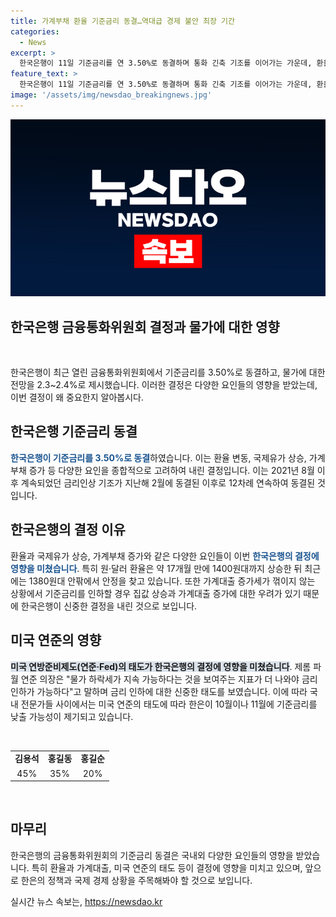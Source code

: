 ```yaml
---
title: 가계부채 환율 기준금리 동결…역대급 경제 불안 최장 기간
categories:
  - News
excerpt: >
  한국은행이 11일 기준금리를 연 3.50%로 동결하며 통화 긴축 기조를 이어가는 가운데, 환율 상승과 가계대출,부동산, 국제유가 등이 영향을 미치고 있다. 이에 더해 미국 연방준비제도(Fed)의 금리 인하 신중론도 영향을 끼치고 있으며, 미국의 태도와 관련하여 기준금리를 낮추는 시나리오가 제기되고 있다. (150자)
feature_text: >
  한국은행이 11일 기준금리를 연 3.50%로 동결하며 통화 긴축 기조를 이어가는 가운데, 환율 상승과 가계대출,부동산, 국제유가 등이 영향을 미치고 있다. 이에 더해 미국 연방준비제도(Fed)의 금리 인하 신중론도 영향을 끼치고 있으며, 미국의 태도와 관련하여 기준금리를 낮추는 시나리오가 제기되고 있다. (150자)
image: '/assets/img/newsdao_breakingnews.jpg'
---
```


<p><img src="/assets/img/newsdao_breakingnews.jpg" alt="implanttips 속보" /></p>

<h2>한국은행 금융통화위원회 결정과 물가에 대한 영향</h2>

<p data-ke-size="size16">&nbsp;</p>

<p>한국은행이 최근 열린 금융통화위원회에서 기준금리를 3.50%로 동결하고, 물가에 대한 전망을 2.3~2.4%로 제시했습니다. 이러한 결정은 다양한 요인들의 영향을 받았는데, 이번 결정이 왜 중요한지 알아봅시다.</p>

<h2 data-ke-size="size26">한국은행 기준금리 동결</h2>

<p><b><span style="color: #1a5490;">한국은행이 기준금리를 3.50%로 동결</span></b>하였습니다. 이는 환율 변동, 국제유가 상승, 가계부채 증가 등 다양한 요인을 종합적으로 고려하여 내린 결정입니다. 이는 2021년 8월 이후 계속되었던 금리인상 기조가 지난해 2월에 동결된 이후로 12차례 연속하여 동결된 것입니다.</p>

<h2 data-ke-size="size26">한국은행의 결정 이유</h2>

<p>환율과 국제유가 상승, 가계부채 증가와 같은 다양한 요인들이 이번 <b><span style="color: #1a5490;">한국은행의 결정에 영향을 미쳤습니다</span></b>. 특히 원·달러 환율은 약 17개월 만에 1400원대까지 상승한 뒤 최근에는 1380원대 안팎에서 안정을 찾고 있습니다. 또한 가계대출 증가세가 꺾이지 않는 상황에서 기준금리를 인하할 경우 집값 상승과 가계대출 증가에 대한 우려가 있기 때문에 한국은행이 신중한 결정을 내린 것으로 보입니다.</p>

<h2 data-ke-size="size26">미국 연준의 영향</h2>

<p><b><span style="background-color: #21538527;">미국 연방준비제도(연준·Fed)의 태도가 한국은행의 결정에 영향을 미쳤습니다</span></b>. 제롬 파월 연준 의장은 "물가 하락세가 지속 가능하다는 것을 보여주는 지표가 더 나와야 금리 인하가 가능하다"고 말하며 금리 인하에 대한 신중한 태도를 보였습니다. 이에 따라 국내 전문가들 사이에서는 미국 연준의 태도에 따라 한은이 10월이나 11월에 기준금리를 낮출 가능성이 제기되고 있습니다.</p>

<p data-ke-size="size16">&nbsp;</p>

<table>
<tbody>
<tr>
<td style="text-align: center; height: 17px;"><b>김용석</b></td>
<td style="text-align: center; height: 17px;"><b>홍길동</b></td>
<td style="text-align: center; height: 17px;"><b>홍길순</b></td>
</tr>
<tr>
<td style="text-align: center; height: 17px;">45%</td>
<td style="text-align: center; height: 17px;">35%</td>
<td style="text-align: center; height: 17px;">20%</td>
</tr>
</tbody>
</table>

<p data-ke-size="size16">&nbsp;</p>

<h2 data-ke-size="size26">마무리</h2>

<p>한국은행의 금융통화위원회의 기준금리 동결은 국내외 다양한 요인들의 영향을 받았습니다. 특히 환율과 가계대출, 미국 연준의 태도 등이 결정에 영향을 미치고 있으며, 앞으로 한은의 정책과 국제 경제 상황을 주목해봐야 할 것으로 보입니다.</p>
실시간 뉴스 속보는, <a href="https://newsdao.kr" rel="dofollow">https://newsdao.kr</a>


